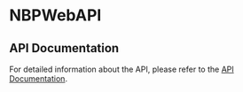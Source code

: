 # NBPWebAPI

## API Documentation

For detailed information about the API, please refer to the [API Documentation](https://web.postman.co/workspace/291207d5-1073-4eda-b783-3fd9231b4116/documentation/36297486-3562fbed-7c7b-473f-9336-ac8512a09648).
